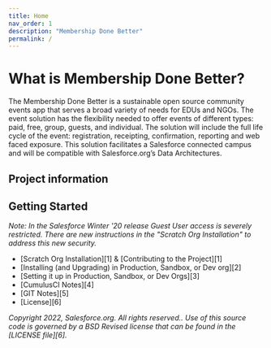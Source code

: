 ```yaml
---
title: Home
nav_order: 1
description: "Membership Done Better"
permalink: /
---
```


# What is Membership Done Better?

The Membership Done Better is a sustainable open source community events app that serves a broad variety of needs for EDUs and NGOs. The event solution has the flexibility needed to offer events of different types: paid, free, group, guests, and individual. The solution will include the full life cycle of the event: registration, receipting, confirmation, reporting and web faced exposure. This solution facilitates a Salesforce connected campus and will be compatible with Salesforce.org’s Data Architectures.

## Project information



## Getting Started

*Note: In the Salesforce Winter '20 release Guest User access is severely restricted. There are new instructions in the "Scratch Org Installation"
to address this new security.*
* [Scratch Org Installation][1] & [Contributing to the Project][1]
* [Installing (and Upgrading) in Production, Sandbox, or Dev org][2]
* [Setting it up in Production, Sandbox, or Dev Orgs][3]
* [CumulusCI Notes][4]
* [GIT Notes][5]
* [License][6]


*Copyright 2022, Salesforce.org. All rights reserved..
Use of this source code is governed by a BSD Revised
license that can be found in the [LICENSE file][6].*


